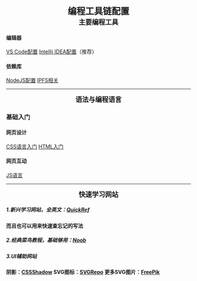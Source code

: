 <b><div align='center' ><font size='5'>编程工具链配置</font></div></b>
<b><div align='center' ><font size='4'>主要编程工具</font></div></b>
#### 编辑器
[VS Code配置](VSCODE配置.md)
[Intellij IDEA配置](IntellijIDEA配置.md)（推荐）
#### 依赖库
[NodeJS配置](NodeJS配置.md)
[IPFS相关](IPFSBase.md)


---

<b><div align='center' ><font size='4'>语法与编程语言</font></div></b>
### 基础入门
#### 网页设计
[CSS语言入门](CSS语言入门.md)
[HTML入门](HTML入门.md)
#### 网页互动
[JS语言](JS语言.md)


---

<b><div align='center' ><font size='4'>快速学习网站</font></div></b>

##### 1.新兴学习网站，全英文：[QuickRef](https://quickref.me/)
**而且也可以用来快速查忘记的写法**


##### 2.经典菜鸟教程，基础够用：[Noob](https://www.runoob.com/)


##### 3.UI辅助网站
   **阴影：[CSSShadow](https://getcssscan.com/css-box-shadow-examples?ref=producthunt)
   SVG图标：[SVGRepo](https://www.svgrepo.com/)
   更多SVG图片：[FreePik](https://www.freepik.com/free-photos-vectors/free-svg)**
   